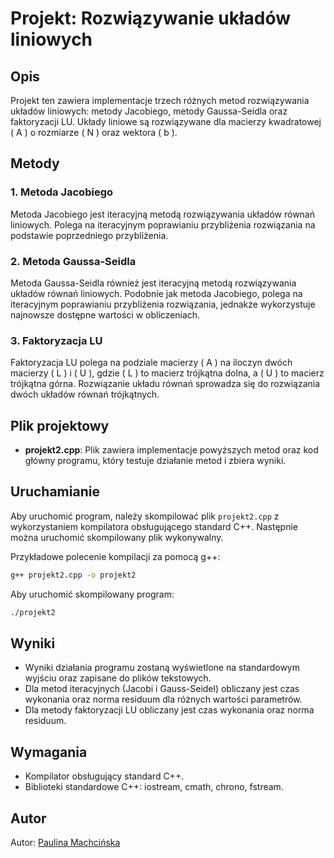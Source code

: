 # Projekt: Rozwiązywanie układów liniowych

## Opis

Projekt ten zawiera implementacje trzech różnych metod rozwiązywania układów liniowych: metody Jacobiego, metody Gaussa-Seidla oraz faktoryzacji LU. Układy liniowe są rozwiązywane dla macierzy kwadratowej \( A \) o rozmiarze \( N \) oraz wektora \( b \). 

## Metody

### 1. Metoda Jacobiego

Metoda Jacobiego jest iteracyjną metodą rozwiązywania układów równań liniowych. Polega na iteracyjnym poprawianiu przybliżenia rozwiązania na podstawie poprzedniego przybliżenia.

### 2. Metoda Gaussa-Seidla

Metoda Gaussa-Seidla również jest iteracyjną metodą rozwiązywania układów równań liniowych. Podobnie jak metoda Jacobiego, polega na iteracyjnym poprawianiu przybliżenia rozwiązania, jednakże wykorzystuje najnowsze dostępne wartości w obliczeniach.

### 3. Faktoryzacja LU

Faktoryzacja LU polega na podziale macierzy \( A \) na iloczyn dwóch macierzy \( L \) i \( U \), gdzie \( L \) to macierz trójkątna dolna, a \( U \) to macierz trójkątna górna. Rozwiązanie układu równań sprowadza się do rozwiązania dwóch układów równań trójkątnych.

## Plik projektowy

- **projekt2.cpp**: Plik zawiera implementacje powyższych metod oraz kod główny programu, który testuje działanie metod i zbiera wyniki.

## Uruchamianie

Aby uruchomić program, należy skompilować plik `projekt2.cpp` z wykorzystaniem kompilatora obsługującego standard C++. Następnie można uruchomić skompilowany plik wykonywalny.

Przykładowe polecenie kompilacji za pomocą g++:

```bash
g++ projekt2.cpp -o projekt2
```

Aby uruchomić skompilowany program:

```bash
./projekt2
```

## Wyniki

- Wyniki działania programu zostaną wyświetlone na standardowym wyjściu oraz zapisane do plików tekstowych.
- Dla metod iteracyjnych (Jacobi i Gauss-Seidel) obliczany jest czas wykonania oraz norma residuum dla różnych wartości parametrów.
- Dla metody faktoryzacji LU obliczany jest czas wykonania oraz norma residuum.

## Wymagania

- Kompilator obsługujący standard C++.
- Biblioteki standardowe C++: iostream, cmath, chrono, fstream.

## Autor

Autor: [Paulina Machcińska](https://github.com/PaulinaM122)
